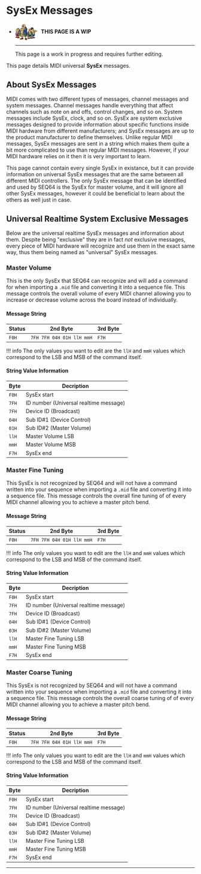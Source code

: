 # SysEx Messages

<div class="grid cards" markdown>

-   <img style="width:58.5px; height:auto; vertical-align: middle;" src="../../../assets/images/carpenters.png"> <b>&nbsp;&nbsp;THIS PAGE IS A WIP</b>
  
    ---

    This page is a work in progress and requires further editing.

</div>

This page details MIDI universal **SysEx** messages.

## About SysEx Messages
MIDI comes with two different types of messages, channel messages and system messages. Channel messages handle everything that affect channels such as note on and offs, control changes, and so on. System messages include SysEx, clock, and so on. SysEx are system exclusive messages designed to provide information about specific functions inside MIDI hardware from different manufacturers; and SysEx messages are up to the product manufacturer to define themselves. Unlike regular MIDI messages, SysEx messages are sent in a string which makes them quite a bit more complicated to use than regular MIDI messages. However, if your MIDI hardware relies on it then it is very important to learn.

This page cannot contain every single SysEx in existance, but it can provide information on universal SysEx messages that are the same between all different MIDI controllers. The only SysEx message that can be identified and used by SEQ64 is the SysEx for master volume, and it will ignore all other SysEx messages, however it could be beneficial to learn about the others as well just in case.

## Universal Realtime System Exclusive Messages
Below are the universal realtime SysEx messages and information about them. Despite being "exclusive" they are in fact *not* exclusive messages, every piece of MIDI hardware will recognize and use them in the exact same way, thus them being named as "universal" SysEx messages.

### Master Volume
This is the only SysEx that SEQ64 can recognize and will add a command for when importing a `.mid` file and converting it into a sequence file. This message controls the overall volume of every MIDI channel allowing you to increase or decrease volume across the board instead of individually.

#### Message String
| Status | 2nd Byte | 3rd Byte |
| --- | --- | --- |
| `F0H` | `7FH 7FH 04H 01H llH mmH` | `F7H` |

!!! info
    The only values you want to edit are the `llH` and `mmH` values which correspond to the LSB and MSB of the command itself.

#### String Value Information
| Byte | Decription |
| --- | --- |
| `F0H` | SysEx start |
| `7FH` | ID number (Universal realtime message) |
| `7FH` | Device ID (Broadcast) |
| `04H` | Sub ID#1 (Device Control) |
| `01H` | Sub ID#2 (Master Volume) |
| `llH` | Master Volume LSB |
| `mmH` | Master Volume MSB |
| `F7H` | SysEx end |

### Master Fine Tuning
This SysEx is not recognized by SEQ64 and will not have a command written into your sequence when importing a `.mid` file and converting it into a sequence file. This message controls the overall fine tuning of of every MIDI channel allowing you to achieve a master pitch bend.

#### Message String
| Status | 2nd Byte | 3rd Byte |
| --- | --- | --- |
| `F0H` | `7FH 7FH 04H 01H llH mmH` | `F7H` |

!!! info
    The only values you want to edit are the `llH` and `mmH` values which correspond to the LSB and MSB of the command itself.

#### String Value Information
| Byte | Decription |
| --- | --- |
| `F0H` | SysEx start |
| `7FH` | ID number (Universal realtime message) |
| `7FH` | Device ID (Broadcast) |
| `04H` | Sub ID#1 (Device Control) |
| `03H` | Sub ID#2 (Master Volume) |
| `llH` | Master Fine Tuning LSB |
| `mmH` | Master Fine Tuning MSB |
| `F7H` | SysEx end |

### Master Coarse Tuning
This SysEx is not recognized by SEQ64 and will not have a command written into your sequence when importing a `.mid` file and converting it into a sequence file. This message controls the overall coarse tuning of of every MIDI channel allowing you to achieve a master pitch bend.

#### Message String
| Status | 2nd Byte | 3rd Byte |
| --- | --- | --- |
| `F0H` | `7FH 7FH 04H 01H llH mmH` | `F7H` |

!!! info
    The only values you want to edit are the `llH` and `mmH` values which correspond to the LSB and MSB of the command itself.

#### String Value Information
| Byte | Decription |
| --- | --- |
| `F0H` | SysEx start |
| `7FH` | ID number (Universal realtime message) |
| `7FH` | Device ID (Broadcast) |
| `04H` | Sub ID#1 (Device Control) |
| `03H` | Sub ID#2 (Master Volume) |
| `llH` | Master Fine Tuning LSB |
| `mmH` | Master Fine Tuning MSB |
| `F7H` | SysEx end |

<style>
  /*
## Global Parameter Control
placeholder

### Scale Tuning Adjustment
placeholder

#### Message String
| Status | 2nd Byte | 3rd Byte |
| --- | --- | --- |
| `F0H` | `7FH 7FH 04H 01H llH mmH` | `F7H` |

#### String Value Information
| Byte | Decription |
| --- | --- |
| `F0H` | SysEx start |
| `7FH` | ID number (Universal realtime message) |
| `7FH` | Device ID (Broadcast) |
| `04H` | Sub ID#1 (Device Control) |
| `03H` | Sub ID#2 (Master Volume) |
| `llH` | Master Fine Tuning LSB |
| `mmH` | Master Fine Tuning MSB |
| `F7H` | SysEx end |

### Key-based Instrument Controllers
placeholder

#### Message String
| Status | 2nd Byte | 3rd Byte |
| --- | --- | --- |
| `F0H` | `7FH 7FH 04H 01H llH mmH` | `F7H` |

#### String Value Information
| Byte | Decription |
| --- | --- |
| `F0H` | SysEx start |
| `7FH` | ID number (Universal realtime message) |
| `7FH` | Device ID (Broadcast) |
| `04H` | Sub ID#1 (Device Control) |
| `03H` | Sub ID#2 (Master Volume) |
| `llH` | Master Fine Tuning LSB |
| `mmH` | Master Fine Tuning MSB |
| `F7H` | SysEx end |
*/
</style>

-----